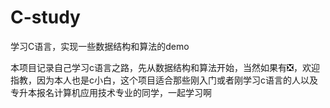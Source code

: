 # C-study
学习C语言，实现一些数据结构和算法的demo

本项目记录自己学习c语言之路，先从数据结构和算法开始，当然如果有❎，欢迎指教，因为本人也是c小白，这个项目适合那些刚入门或者刚学习c语言的人以及专升本报名计算机应用技术专业的同学，一起学习啊  
